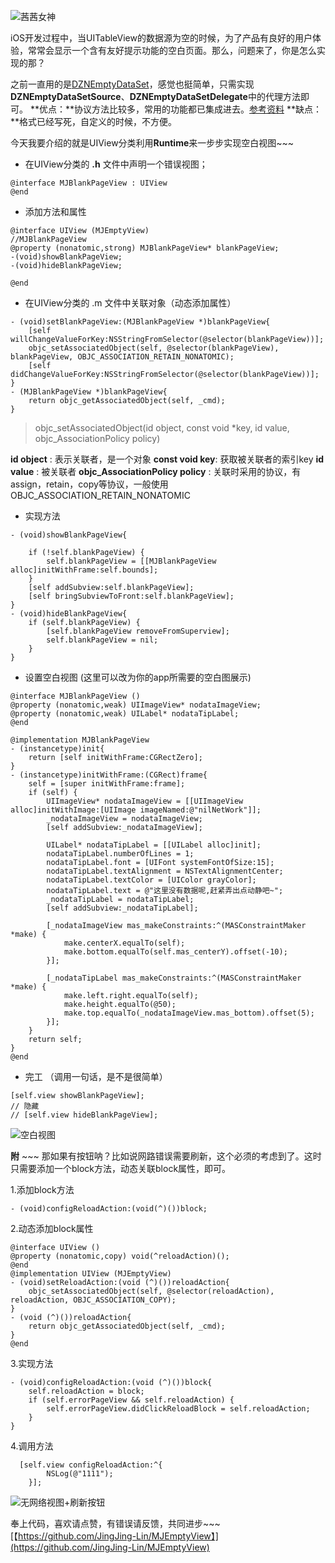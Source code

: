 ![茜茜女神](http://upload-images.jianshu.io/upload_images/1518951-3acbf1c21199caae.jpg)

iOS开发过程中，当UITableView的数据源为空的时候，为了产品有良好的用户体验，常常会显示一个含有友好提示功能的空白页面。那么，问题来了，你是怎么实现的那？

之前一直用的是[DZNEmptyDataSet](https://github.com/dzenbot/DZNEmptyDataSet)，感觉也挺简单，只需实现**DZNEmptyDataSetSource**、**DZNEmptyDataSetDelegate**中的代理方法即可。
**优点：**协议方法比较多，常用的功能都已集成进去。[参考资料](https://segmentfault.com/a/1190000004334068)
**缺点：**格式已经写死，自定义的时候，不方便。

今天我要介绍的就是UIView分类利用**Runtime**来一步步实现空白视图~~~
- 在UIView分类的 **.h** 文件中声明一个错误视图；

```
@interface MJBlankPageView : UIView
@end
```
- 添加方法和属性

```
@interface UIView (MJEmptyView)
//MJBlankPageView
@property (nonatomic,strong) MJBlankPageView* blankPageView;
-(void)showBlankPageView;
-(void)hideBlankPageView;

@end
```

- 在UIView分类的 .m 文件中关联对象（动态添加属性）

```
- (void)setBlankPageView:(MJBlankPageView *)blankPageView{
    [self willChangeValueForKey:NSStringFromSelector(@selector(blankPageView))];
    objc_setAssociatedObject(self, @selector(blankPageView), blankPageView, OBJC_ASSOCIATION_RETAIN_NONATOMIC);
    [self didChangeValueForKey:NSStringFromSelector(@selector(blankPageView))];
}
- (MJBlankPageView *)blankPageView{
    return objc_getAssociatedObject(self, _cmd);
}
```

>objc_setAssociatedObject(id object, const void *key, id value, objc_AssociationPolicy policy)

**id object** : 表示关联者，是一个对象
**const void key**: 获取被关联者的索引key
**id value** : 被关联者
**objc_AssociationPolicy policy** : 关联时采用的协议，有assign，retain，copy等协议，一般使用OBJC_ASSOCIATION_RETAIN_NONATOMIC

- 实现方法

```
- (void)showBlankPageView{
    
    if (!self.blankPageView) {
        self.blankPageView = [[MJBlankPageView alloc]initWithFrame:self.bounds];
    }
    [self addSubview:self.blankPageView];
    [self bringSubviewToFront:self.blankPageView];
}
- (void)hideBlankPageView{
    if (self.blankPageView) {
        [self.blankPageView removeFromSuperview];
        self.blankPageView = nil;
    }
}
```

- 设置空白视图  (这里可以改为你的app所需要的空白图展示)

```
@interface MJBlankPageView ()
@property (nonatomic,weak) UIImageView* nodataImageView;
@property (nonatomic,weak) UILabel* nodataTipLabel;
@end

@implementation MJBlankPageView
- (instancetype)init{
    return [self initWithFrame:CGRectZero];
}
- (instancetype)initWithFrame:(CGRect)frame{
    self = [super initWithFrame:frame];
    if (self) {
        UIImageView* nodataImageView = [[UIImageView alloc]initWithImage:[UIImage imageNamed:@"nilNetWork"]];
        _nodataImageView = nodataImageView;
        [self addSubview:_nodataImageView];
        
        UILabel* nodataTipLabel = [[UILabel alloc]init];
        nodataTipLabel.numberOfLines = 1;
        nodataTipLabel.font = [UIFont systemFontOfSize:15];
        nodataTipLabel.textAlignment = NSTextAlignmentCenter;
        nodataTipLabel.textColor = [UIColor grayColor];
        nodataTipLabel.text = @"这里没有数据呢,赶紧弄出点动静吧~";
        _nodataTipLabel = nodataTipLabel;
        [self addSubview:_nodataTipLabel];
        
        [_nodataImageView mas_makeConstraints:^(MASConstraintMaker *make) {
            make.centerX.equalTo(self);
            make.bottom.equalTo(self.mas_centerY).offset(-10);
        }];
        
        [_nodataTipLabel mas_makeConstraints:^(MASConstraintMaker *make) {
            make.left.right.equalTo(self);
            make.height.equalTo(@50);
            make.top.equalTo(_nodataImageView.mas_bottom).offset(5);
        }];
    }
    return self;
}
@end
```

- 完工 （调用一句话，是不是很简单）

```
[self.view showBlankPageView];
// 隐藏
// [self.view hideBlankPageView];
```
![空白视图](http://upload-images.jianshu.io/upload_images/1518951-bdc96161cf309ab9.png?imageMogr2/auto-orient/strip%7CimageView2/2/w/1240)

**附** ~~~
那如果有按钮呐？比如说网路错误需要刷新，这个必须的考虑到了。这时只需要添加一个block方法，动态关联block属性，即可。

1.添加block方法

```
- (void)configReloadAction:(void(^)())block;
```
2.动态添加block属性

```
@interface UIView ()
@property (nonatomic,copy) void(^reloadAction)();
@end
@implementation UIView (MJEmptyView)
- (void)setReloadAction:(void (^)())reloadAction{
    objc_setAssociatedObject(self, @selector(reloadAction), reloadAction, OBJC_ASSOCIATION_COPY);
}
- (void (^)())reloadAction{
    return objc_getAssociatedObject(self, _cmd);
}
@end
```
3.实现方法

```
- (void)configReloadAction:(void (^)())block{
    self.reloadAction = block;
    if (self.errorPageView && self.reloadAction) {
        self.errorPageView.didClickReloadBlock = self.reloadAction;
    }
}
```
4.调用方法

```
  [self.view configReloadAction:^{
        NSLog(@"1111");
    }];
```
![无网络视图+刷新按钮](http://upload-images.jianshu.io/upload_images/1518951-d8fc93a3c6834295.png?imageMogr2/auto-orient/strip%7CimageView2/2/w/1240)

奉上代码，喜欢请点赞，有错误请反馈，共同进步~~~
[【https://github.com/JingJing-Lin/MJEmptyView】](https://github.com/JingJing-Lin/MJEmptyView)